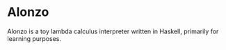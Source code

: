 # Alonzo

Alonzo is a toy lambda calculus interpreter written in Haskell, primarily for learning purposes.
